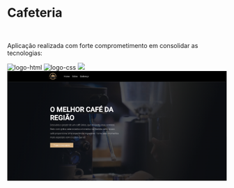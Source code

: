 <h1>Cafeteria</h1>
<br>
<p>Aplicação realizada com forte comprometimento em consolidar as tecnologias:</p>
<img src="https://img.shields.io/badge/HTML5-E34F26?style=for-the-badge&logo=html5&logoColor=white" alt="logo-html" witdh="100px">
<img src="https://img.shields.io/badge/CSS3-1572B6?style=for-the-badge&logo=css3&logoColor=white" alt="logo-css" width="100px"> 
<img src="https://img.shields.io/badge/JavaScript-323330?style=for-the-badge&logo=javascript&logoColor=F7DF1E" width="150px">
<img src="https://github.com/GuilhermeRisso/Cafeteria/blob/master/img/Desktop%20Screenshot%202024.12.14%20-%2014.23.31.52.png?raw=true">
